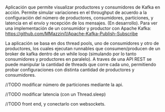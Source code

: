 Aplicación que permite visualizar productores y consumidores de Kafka en acción. Permite simular variaciones en el throughput de acuerdo a la configuración del número de productores, consumidores, particiones, y latencia en el envío y recepción de los mensajes. (En desarrollo). 
Para ver una implementación de un consumidor y productor con Apache Kafka: https://github.com/MMazzini1/Apache-Kafka-Publish-Subscribe

La aplicación se basa en dos thread pools, uno de consumidores y otro de productores, los cuales ejecutan runnables que consumen/producen de un broker de kafka dentro de un while loop (simulando por lo tanto consumidores y productores en paralelo). A traves de una API REST se puede manipular la cantidad de threads que corre cada uno, permitiendo probar configuraciones con distinta cantidad de productores y consumidores.

//TODO modificar número de particiones mediante la api.

//TODO modificar latencia (con un Thread.sleep)

//TODO front end, y conectarlo con websockets. 


